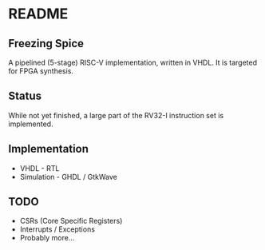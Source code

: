README
======

Freezing Spice
--------------
A pipelined (5-stage) RISC-V implementation, written in VHDL.  It is targeted for FPGA synthesis.

Status
------
While not yet finished, a large part of the RV32-I instruction set is implemented.  

Implementation
--------------
+ VHDL - RTL
+ Simulation - GHDL / GtkWave

TODO
----
+ CSRs (Core Specific Registers)
+ Interrupts / Exceptions
+ Probably more...
